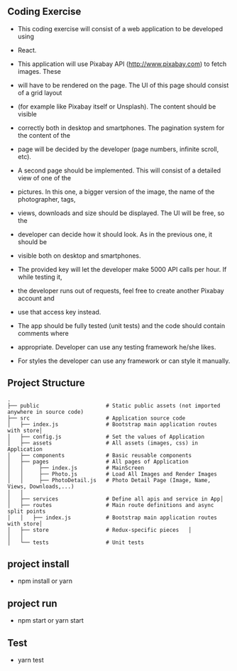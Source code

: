 ## Coding Exercise
 - This coding exercise will consist of a web application to be developed using 
 - React. 
 - This application will use Pixabay API (http://www.pixabay.com) to fetch images. These 
 - will have to be rendered on the page. The UI of this page should consist of a grid layout 
 - (for example like Pixabay itself or Unsplash). The content should be visible 
 - correctly both in desktop and smartphones. The pagination system for the content of the 
 - page will be decided by the developer (page numbers, infinite scroll, etc). 
 - A second page should be implemented. This will consist of a detailed view of one of the 
 - pictures. In this one, a bigger version of the image, the name of the photographer, tags, 
 - views, downloads and size should be displayed. The UI will be free, so the 
 - developer can decide how it should look. As in the previous one, it should be 
 - visible both on desktop and smartphones. 

 - The provided key will let the developer make 5000 API calls per hour. If while testing it, 
 - the developer runs out of requests, feel free to create another Pixabay account and 
 - use that access key instead. 
 - The app should be fully tested (unit tests) and the code should contain comments where 
 - appropriate. Developer can use any testing framework he/she likes.
 - For styles the developer can use any framework or can style it manually.
## Project Structure

```
.
├── public                     # Static public assets (not imported anywhere in source code)
├── src                        # Application source code
│   ├── index.js               # Bootstrap main application routes with store│   
│   ├── config.js              # Set the values of Application
│   ├── assets                 # All assets (images, css) in Application
│   ├── components             # Basic reusable components
│   ├── pages                  # All pages of Application
│   │     ├── index.js         # MainScreen
│   │     ├── Photo.js         # Load All Images and Render Images
│   │     ├── PhotoDetail.js   # Photo Detail Page (Image, Name, Views, Downloads,...)
│   │
│   ├── services               # Define all apis and service in App│     
│   ├── routes                 # Main route definitions and async split points
│   │   ├── index.js           # Bootstrap main application routes with store│     
│   ├── store                  # Redux-specific pieces   │   
│   │   
│   └── tests                  # Unit tests    

```
## project install
- npm install or yarn


## project run

- npm start or yarn start


## Test

- yarn test

